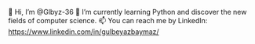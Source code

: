 👋 Hi, I’m @Glbyz-36
🌱 I’m currently learning Python and discover the new fields of computer science.
📫 You can reach me by LinkedIn: https://www.linkedin.com/in/gulbeyazbaymaz/
